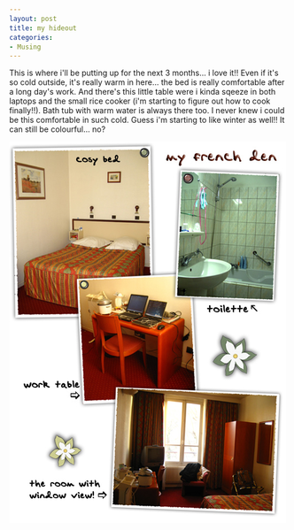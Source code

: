 ```yaml
---
layout: post
title: my hideout
categories:
- Musing
---
```



This is where i'll be putting up for the next 3 months... i love it!! Even if it's so cold outside, it's really warm in here... the bed is really comfortable after a long day's work. And there's this little table were i kinda sqeeze in both laptops and the small rice cooker (i'm starting to figure out how to cook finally!!). Bath tub with warm water is always there too. I never knew i could be this comfortable in such cold. Guess i'm starting to like winter as well!! It can still be colourful... no?

![](/img/hotel_room.jpg)
